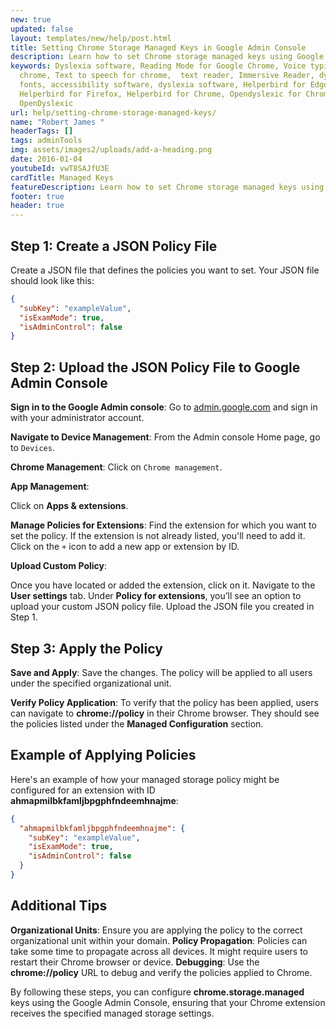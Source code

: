 ```yaml
---
new: true
updated: false
layout: templates/new/help/post.html
title: Setting Chrome Storage Managed Keys in Google Admin Console
description: Learn how to set Chrome storage managed keys using Google Admin Console with this comprehensive Helperbird guide for admins. Step-by-step instructions to ensure secure and compliant policy management for your organization.
keywords: Dyslexia software, Reading Mode for Google Chrome, Voice typing for
  chrome, Text to speech for chrome,  text reader, Immersive Reader, dyslexia
  fonts, accessibility software, dyslexia software, Helperbird for Edge,
  Helperbird for Firefox, Helperbird for Chrome, Opendyslexic for Chrome,
  OpenDyslexic
url: help/setting-chrome-storage-managed-keys/
name: "Robert James "
headerTags: []
tags: adminTools
img: assets/images2/uploads/add-a-heading.png
date: 2016-01-04
youtubeId: vwT8SAJfU3E
cardTitle: Managed Keys
featureDescription: Learn how to set Chrome storage managed keys using Google Admin Console with this comprehensive Helperbird guide for admins. Step-by-step instructions to ensure secure and compliant policy management for your organization.
footer: true
header: true
---
```



## Step 1: Create a JSON Policy File

Create a JSON file that defines the policies you want to set. Your JSON file should look like this:

```json
{
  "subKey": "exampleValue",
  "isExamMode": true,
  "isAdminControl": false
}
```


## Step 2: Upload the JSON Policy File to Google Admin Console

**Sign in to the Google Admin console**:
Go to [admin.google.com](https://admin.google.com) and sign in with your administrator account.

**Navigate to Device Management**:
From the Admin console Home page, go to `Devices`.

**Chrome Management**:
Click on `Chrome management`.

**App Management**:

Click on **Apps & extensions**.

**Manage Policies for Extensions**:
Find the extension for which you want to set the policy. If the extension is not already listed, you'll need to add it. Click on the `+` icon to add a new app or extension by ID.

**Upload Custom Policy**:

Once you have located or added the extension, click on it.
Navigate to the **User settings** tab.
Under **Policy for extensions**, you’ll see an option to upload your custom JSON policy file.
Upload the JSON file you created in Step 1.



## Step 3: Apply the Policy

**Save and Apply**:
Save the changes. The policy will be applied to all users under the specified organizational unit.

**Verify Policy Application**:
To verify that the policy has been applied, users can navigate to **chrome://policy** in their Chrome browser. They should see the policies listed under the **Managed Configuration** section.

## Example of Applying Policies

Here's an example of how your managed storage policy might be configured for an extension with ID **ahmapmilbkfamljbpgphfndeemhnajme**:

```json
{
  "ahmapmilbkfamljbpgphfndeemhnajme": {
    "subKey": "exampleValue",
    "isExamMode": true,
    "isAdminControl": false
  }
}
```


## Additional Tips

**Organizational Units**: Ensure you are applying the policy to the correct organizational unit within your domain.
**Policy Propagation**: Policies can take some time to propagate across all devices. It might require users to restart their Chrome browser or device.
**Debugging**: Use the **chrome://policy** URL to debug and verify the policies applied to Chrome.

By following these steps, you can configure **chrome.storage.managed** keys using the Google Admin Console, ensuring that your Chrome extension receives the specified managed storage settings.